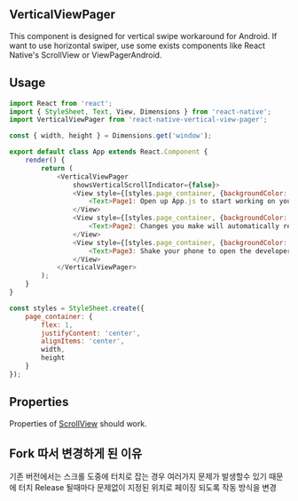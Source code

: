 ## VerticalViewPager
This component is designed for vertical swipe workaround for Android. If want to use horizontal swiper, use some exists components like React Native's ScrollView or ViewPagerAndroid.

## Usage
```js
import React from 'react';
import { StyleSheet, Text, View, Dimensions } from 'react-native';
import VerticalViewPager from 'react-native-vertical-view-pager';

const { width, height } = Dimensions.get('window');

export default class App extends React.Component {
    render() {
        return (
            <VerticalViewPager
                showsVerticalScrollIndicator={false}>
                <View style={[styles.page_container, {backgroundColor: 'pink'}]}>
                    <Text>Page1: Open up App.js to start working on your app!</Text>
                </View>
                <View style={[styles.page_container, {backgroundColor: 'olive'}]}>
                    <Text>Page2: Changes you make will automatically reload.</Text>
                </View>
                <View style={[styles.page_container, {backgroundColor: 'lightblue'}]}>
                    <Text>Page3: Shake your phone to open the developer menu.</Text>
                </View>
            </VerticalViewPager>
        );
    }
}

const styles = StyleSheet.create({
    page_container: {
        flex: 1,
        justifyContent: 'center',
        alignItems: 'center',
        width,
        height
    }
});
```
## Properties
Properties of [ScrollView](https://facebook.github.io/react-native/docs/scrollview.html) should work.

## Fork 따서 변경하게 된 이유
기존 버전에서는 스크롤 도중에 터치로 잡는 경우 여러가지 문제가 발생할수 있기 때문에
터치 Release 될때마다 문제없이 지정된 위치로 페이징 되도록 작동 방식을 변경
